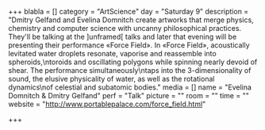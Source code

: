 +++
blabla = []
category = "ArtScience"
day = "Saturday 9"
description = "Dmitry Gelfand and Evelina Domnitch create artworks that merge physics, chemistry and computer science with uncanny philosophical practices. They'll be talking at the ]unframed[ talks and later that evening will be presenting their performance «Force Field». In «Force Field», acoustically levitated water droplets resonate, vaporise and reassemble into spheroids,\ntoroids and oscillating polygons while spinning nearly devoid of shear. The performance simultaneously\ntaps into the 3-dimensionality of sound, the elusive physicality of water, as well as the rotational dynamics\nof celestial and subatomic bodies."
media = []
name = "Evelina Domnitch & Dmitry Gelfand"
perf = "Talk"
picture = ""
room = ""
time = ""
website = "http://www.portablepalace.com/force_field.html"

+++
